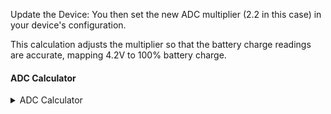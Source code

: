 
Update the Device: You then set the new ADC multiplier (2.2 in this case) in your device's configuration.

This calculation adjusts the multiplier so that the battery charge readings are accurate, mapping 4.2V to 100% battery charge.

#### ADC Calculator

<div class="no-print">
  <details>
    <summary>ADC Calculator</summary>
    <div>
      <Admonition type="info">
        <p>This calibration method only maps 4.2V to Battery Charge Percent 100%, and does not address the potential non-linearities of the ADC.</p>
      </Admonition>
      <table>
        <tr>
          <td>Device:</td>
          <td>
            <select id="deviceSelect" onchange="updateAdcMultiplier()">
              <option value="chatter2" data-multiplier="5.0">chatter2</option>
              <option value="diy" data-multiplier="1.85">diy</option>
              <option value="esp32-s3-pico" data-multiplier="3.1">esp32-s3-pico</option>
              <option value="heltec_v1" data-multiplier="3.2">heltec_v1</option>
              <option value="heltec_v2" data-multiplier="3.2">heltec_v2</option>
              <option value="heltec_v3" data-multiplier="4.9">heltec_v3</option>
              <option value="heltec_wsl_v3" data-multiplier="4.9">heltec_wsl_v3</option>
              <option value="heltec_wireless_paper" data-multiplier="2.0">heltec_wireless_paper</option>
              <option value="heltec_wireless_tracker" data-multiplier="4.9">heltec_wireless_tracker</option>
              <option value="lora_isp4520" data-multiplier="1.436">lora_isp4520</option>
              <option value="m5stack_coreink" data-multiplier="5.0">m5stack_coreink</option>
              <option value="nano-g1-explorer" data-multiplier="2.0">nano-g1-explorer</option>
              <option value="nano-g2-ultra" data-multiplier="2.0">nano-g2-ultra</option>
              <option value="picomputer-s3" data-multiplier="3.1">picomputer-s3</option>
              <option value="rak4631" data-multiplier="1.73">rak4631</option>
              <option value="rpipico" data-multiplier="3.1">rpipico</option>
              <option value="rpipicow" data-multiplier="3.1">rpipicow</option>
              <option value="station-g1" data-multiplier="6.45">station-g1</option>
              <option value="station-g2" data-multiplier="4.0">station-g2</option>
              <option value="tlora_v2_1_16" data-multiplier="2.0">tlora_v2_1_16</option>
              <option value="tlora_v2_1_18" data-multiplier="2.11">tlora_v2_1_18</option>
              <option value="tlora_t3s3_v1" data-multiplier="2.11">tlora_t3s3_v1</option>
              <option value="t-deck" data-multiplier="2.11">t-deck</option>
              <option value="t-echo" data-multiplier="2.0">t-echo</option>
            </select>
          </td>
        </tr>
        <tr>
          <td>Battery Voltage (V):</td>
          <td><input type="text" id="batteryVoltage" value="3.82" /></td>
        </tr>
        <tr>
          <td>Battery Charge Percent:</td>
          <td><input type="text" id="batteryChargePercent" value="65" /></td>
        </tr>
        <tr>
          <td>Current Adc Multiplier:</td>
          <td><input type="text" id="operativeAdcMultiplier" value="5.0" /></td>
        </tr>
        <tr>
          <td>Calculated New Operative Adc Multiplier:</td>
          <td><input type="text" id="newOperativeAdcMultiplier" value="5.0" disabled="disabled" /></td>
        </tr>
        <tr>
          <td></td>
          <td>
            <button class="button button--outline button--lg cta--button" onclick="calculateNewMultiplier()">Calculate</button>
          </td>
        </tr>
      </table>
      <script>
        function updateAdcMultiplier() {
          var select = document.getElementById('deviceSelect');
          var multiplier = select.options[select.selectedIndex].getAttribute('data-multiplier');
          document.getElementById('operativeAdcMultiplier').value = multiplier;
        }

        function calculateNewMultiplier() {
          var batteryVoltage = parseFloat(document.getElementById('batteryVoltage').value);
          var batteryChargePercent = parseFloat(document.getElementById('batteryChargePercent').value);
          var currentAdcMultiplier = parseFloat(document.getElementById('operativeAdcMultiplier').value);

          if (isNaN(batteryVoltage) || batteryVoltage <= 0 || isNaN(batteryChargePercent) || batteryChargePercent < 0 || batteryChargePercent > 100 || isNaN(currentAdcMultiplier) || currentAdcMultiplier < 2 || currentAdcMultiplier > 6) {
            alert("Please enter valid numbers within the specified ranges.");
            return;
          }

          var targetVoltage = 4.19;
          var newAdcMultiplier = currentAdcMultiplier * (targetVoltage / batteryVoltage);

          document.getElementById('newOperativeAdcMultiplier').value = newAdcMultiplier.toFixed(3);
        }
      </script>
    </div>
  </details>
</div>
